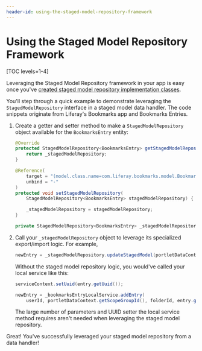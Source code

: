 ```yaml
---
header-id: using-the-staged-model-repository-framework
---
```


# Using the Staged Model Repository Framework

[TOC levels=1-4]

Leveraging the Staged Model Repository framework in your app is easy once you've
[created staged model repository implementation classes](/docs/7-2/frameworks/-/knowledge_base/frameworks/implementing-the-staged-model-repository-framework).

You'll step through a quick example to demonstrate leveraging the
`StagedModelRepository` interface in a staged model data handler. The code
snippets originate from Liferay's Bookmarks app and Bookmarks Entries.

1.  Create a getter and setter method to make a `StagedModelRepository` object
    available for the `BookmarksEntry` entity:

    ```java
    @Override
    protected StagedModelRepository<BookmarksEntry> getStagedModelRepository() {
        return _stagedModelRepository;
    }

    @Reference(
        target = "(model.class.name=com.liferay.bookmarks.model.BookmarksEntry)",
        unbind = "-"
    )
    protected void setStagedModelRepository(
        StagedModelRepository<BookmarksEntry> stagedModelRepository) {

        _stagedModelRepository = stagedModelRepository;
    }

    private StagedModelRepository<BookmarksEntry> _stagedModelRepository;
    ```

2.  Call your `_stagedModelRepository` object to leverage its specialized
    export/import logic. For example,

    ```java
    newEntry = _stagedModelRepository.updateStagedModel(portletDataContext, importedEntry);
    ```

    Without the staged model repository logic, you would've called your local
    service like this:

    ```java
    serviceContext.setUuid(entry.getUuid());

    newEntry = _bookmarksEntryLocalService.addEntry(
        userId, portletDataContext.getScopeGroupId(), folderId, entry.getName(), entry.getUrl(), entry.getDescription(), serviceContext);
    ```

    The large number of parameters and UUID setter the local service method
    requires aren't needed when leveraging the staged model repository.

Great! You've successfully leveraged your staged model repository from a data
handler!
